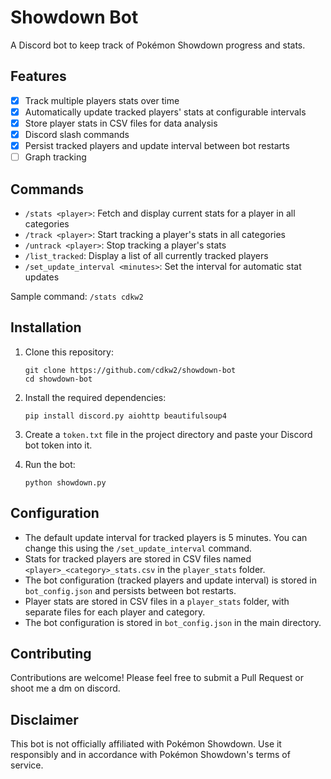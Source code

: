 # Showdown Bot

A Discord bot to keep track of Pokémon Showdown progress and stats.

## Features

 - [x] Track multiple players stats over time
 - [x] Automatically update tracked players' stats at configurable intervals
 - [x] Store player stats in CSV files for data analysis
 - [x] Discord slash commands
 - [x] Persist tracked players and update interval between bot restarts
 - [ ] Graph tracking

## Commands

- `/stats <player>`: Fetch and display current stats for a player in all categories
- `/track <player>`: Start tracking a player's stats in all categories
- `/untrack <player>`: Stop tracking a player's stats
- `/list_tracked`: Display a list of all currently tracked players
- `/set_update_interval <minutes>`: Set the interval for automatic stat updates

Sample command: `/stats cdkw2`

## Installation

1. Clone this repository:
   ```
   git clone https://github.com/cdkw2/showdown-bot
   cd showdown-bot
   ```

2. Install the required dependencies:
   ```
   pip install discord.py aiohttp beautifulsoup4
   ```

3. Create a `token.txt` file in the project directory and paste your Discord bot token into it.

4. Run the bot:
   ```
   python showdown.py
   ```

## Configuration

- The default update interval for tracked players is 5 minutes. You can change this using the `/set_update_interval` command.
- Stats for tracked players are stored in CSV files named `<player>_<category>_stats.csv` in the `player_stats` folder.
- The bot configuration (tracked players and update interval) is stored in `bot_config.json` and persists between bot restarts.
- Player stats are stored in CSV files in a `player_stats` folder, with separate files for each player and category.
- The bot configuration is stored in `bot_config.json` in the main directory.

## Contributing

Contributions are welcome! Please feel free to submit a Pull Request or shoot me a dm on discord.

## Disclaimer

This bot is not officially affiliated with Pokémon Showdown. Use it responsibly and in accordance with Pokémon Showdown's terms of service.
